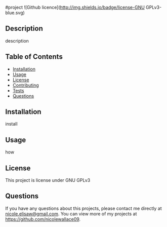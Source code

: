 
  #project
  ![Github licence](http://img.shields.io/badge/license-GNU GPLv3-blue.svg)

  ## Description 
  description

  ## Table of Contents
  * [Installation](#installation)
  * [Usage](#usage)
  * [License](#license)
  * [Contributing](#contributing)
  * [Tests](#tests)
  * [Questions](#questions)
  
  ## Installation 
  install

  ## Usage 
  how

  ## License 
  This project is license under GNU GPLv3

  

  

  ## Questions
  If you have any questions about this projects, please contact me directly at nicole.elisaw@gmail.com. You can view more of my projects at https://github.com/nicolewallace09.

